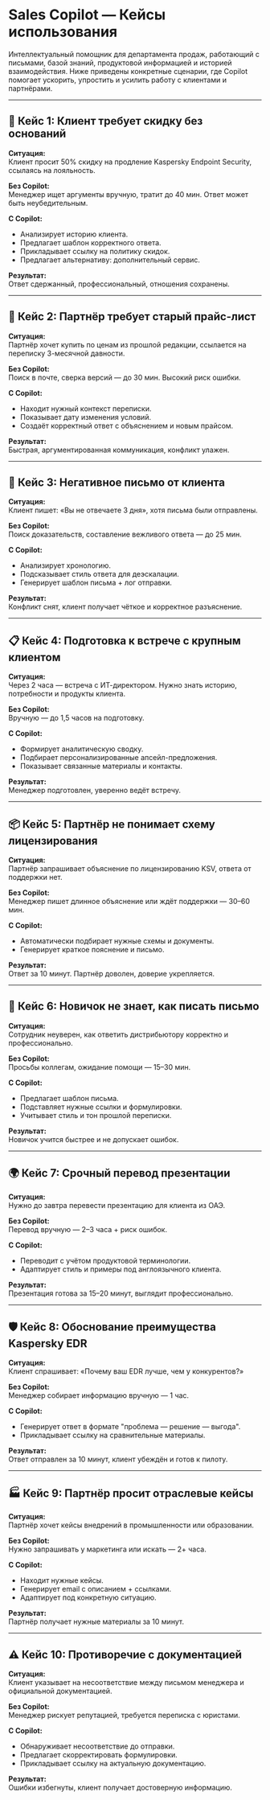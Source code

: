 
# Sales Copilot — Кейсы использования

Интеллектуальный помощник для департамента продаж, работающий с письмами, базой знаний, продуктовой информацией и историей взаимодействия. Ниже приведены конкретные сценарии, где Copilot помогает ускорить, упростить и усилить работу с клиентами и партнёрами.

---

## 🧩 Кейс 1: Клиент требует скидку без оснований

**Ситуация:**  
Клиент просит 50% скидку на продление Kaspersky Endpoint Security, ссылаясь на лояльность.

**Без Copilot:**  
Менеджер ищет аргументы вручную, тратит до 40 мин. Ответ может быть неубедительным.

**С Copilot:**  
- Анализирует историю клиента.
- Предлагает шаблон корректного ответа.
- Прикладывает ссылку на политику скидок.
- Предлагает альтернативу: дополнительный сервис.

**Результат:**  
Ответ сдержанный, профессиональный, отношения сохранены.

---

## 🤝 Кейс 2: Партнёр требует старый прайс-лист

**Ситуация:**  
Партнёр хочет купить по ценам из прошлой редакции, ссылается на переписку 3-месячной давности.

**Без Copilot:**  
Поиск в почте, сверка версий — до 30 мин. Высокий риск ошибки.

**С Copilot:**  
- Находит нужный контекст переписки.
- Показывает дату изменения условий.
- Создаёт корректный ответ с объяснением и новым прайсом.

**Результат:**  
Быстрая, аргументированная коммуникация, конфликт улажен.

---

## 💢 Кейс 3: Негативное письмо от клиента

**Ситуация:**  
Клиент пишет: «Вы не отвечаете 3 дня», хотя письма были отправлены.

**Без Copilot:**  
Поиск доказательств, составление вежливого ответа — до 25 мин.

**С Copilot:**  
- Анализирует хронологию.
- Подсказывает стиль ответа для деэскалации.
- Генерирует шаблон письма + лог отправки.

**Результат:**  
Конфликт снят, клиент получает чёткое и корректное разъяснение.

---

## 📋 Кейс 4: Подготовка к встрече с крупным клиентом

**Ситуация:**  
Через 2 часа — встреча с ИТ-директором. Нужно знать историю, потребности и продукты клиента.

**Без Copilot:**  
Вручную — до 1,5 часов на подготовку.

**С Copilot:**  
- Формирует аналитическую сводку.
- Подбирает персонализированные апсейл-предложения.
- Показывает связанные материалы и контакты.

**Результат:**  
Менеджер подготовлен, уверенно ведёт встречу.

---

## 📦 Кейс 5: Партнёр не понимает схему лицензирования

**Ситуация:**  
Партнёр запрашивает объяснение по лицензированию KSV, ответа от поддержки нет.

**Без Copilot:**  
Менеджер пишет длинное объяснение или ждёт поддержки — 30–60 мин.

**С Copilot:**  
- Автоматически подбирает нужные схемы и документы.
- Генерирует краткое пояснение и письмо.

**Результат:**  
Ответ за 10 минут. Партнёр доволен, доверие укрепляется.

---

## 📨 Кейс 6: Новичок не знает, как писать письмо

**Ситуация:**  
Сотрудник неуверен, как ответить дистрибьютору корректно и профессионально.

**Без Copilot:**  
Просьбы коллегам, ожидание помощи — 15–30 мин.

**С Copilot:**  
- Предлагает шаблон письма.
- Подставляет нужные ссылки и формулировки.
- Учитывает стиль и тон прошлой переписки.

**Результат:**  
Новичок учится быстрее и не допускает ошибок.

---

## 🌍 Кейс 7: Срочный перевод презентации

**Ситуация:**  
Нужно до завтра перевести презентацию для клиента из ОАЭ.

**Без Copilot:**  
Перевод вручную — 2–3 часа + риск ошибок.

**С Copilot:**  
- Переводит с учётом продуктовой терминологии.
- Адаптирует стиль и примеры под англоязычного клиента.

**Результат:**  
Презентация готова за 15–20 минут, выглядит профессионально.

---

## 🛡️ Кейс 8: Обоснование преимущества Kaspersky EDR

**Ситуация:**  
Клиент спрашивает: «Почему ваш EDR лучше, чем у конкурентов?»

**Без Copilot:**  
Менеджер собирает информацию вручную — 1 час.

**С Copilot:**  
- Генерирует ответ в формате "проблема — решение — выгода".
- Прикладывает ссылку на сравнительные материалы.

**Результат:**  
Ответ отправлен за 10 минут, клиент убеждён и готов к пилоту.

---

## 🏭 Кейс 9: Партнёр просит отраслевые кейсы

**Ситуация:**  
Партнёр хочет кейсы внедрений в промышленности или образовании.

**Без Copilot:**  
Нужно запрашивать у маркетинга или искать — 2+ часа.

**С Copilot:**  
- Находит нужные кейсы.
- Генерирует email с описанием + ссылками.
- Адаптирует под конкретную ситуацию.

**Результат:**  
Партнёр получает нужные материалы за 10 минут.

---

## ⚠️ Кейс 10: Противоречие с документацией

**Ситуация:**  
Клиент указывает на несоответствие между письмом менеджера и официальной документацией.

**Без Copilot:**  
Менеджер рискует репутацией, требуется переписка с юристами.

**С Copilot:**  
- Обнаруживает несоответствие до отправки.
- Предлагает скорректировать формулировки.
- Прикладывает ссылку на актуальную документацию.

**Результат:**  
Ошибки избегнуты, клиент получает достоверную информацию.
